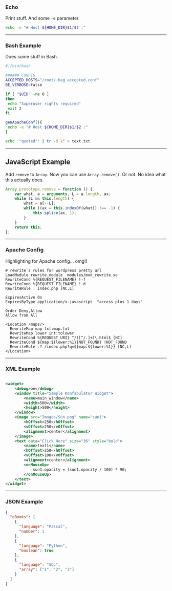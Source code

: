 ### Echo

Print stuff. And some `-e` parameter.

```bash
echo -e "# Host ${HOME_DIR}$1/$2 :"
```

---

### Bash Example

Does some stuff in Bash.

```bash
#!/bin/bash

###### CONFIG
ACCEPTED_HOSTS="/root/.hag_accepted.conf"
BE_VERBOSE=false

if [ "$UID" -ne 0 ]
then
 echo "Superuser rights required"
 exit 2
fi

genApacheConf(){
 echo -e "# Host ${HOME_DIR}$1/$2 :"
}

echo '"quoted"' | tr -d \" > text.txt
```

---

## JavaScript Example

Add `remove` to `Array`. Now you can use `Array.remove()`. Or not. No idea what this actually does.

```javascript
Array.prototype.remove = function () {
    var what, a = arguments, L = a.length, ax;
    while (L && this.length) {
        what = a[--L];
        while ((ax = this.indexOf(what)) !== -1) {
            this.splice(ax, 1);
        }
    }
    return this;
};
```

---

### Apache Config

Highlighting for Apache config... omg!!

```
# rewrite`s rules for wordpress pretty url
LoadModule rewrite_module  modules/mod_rewrite.so
RewriteCond %{REQUEST_FILENAME} !-f
RewriteCond %{REQUEST_FILENAME} !-d
RewriteRule . index.php [NC,L]

ExpiresActive On
ExpiresByType application/x-javascript  "access plus 1 days"

Order Deny,Allow
Allow from All

<Location /maps/>
  RewriteMap map txt:map.txt
  RewriteMap lower int:tolower
  RewriteCond %{REQUEST_URI} ^/([^/.]+)\.html$ [NC]
  RewriteCond ${map:${lower:%1}|NOT_FOUND} !NOT_FOUND
  RewriteRule .? /index.php?q=${map:${lower:%1}} [NC,L]
</Location>
```

---

### XML Example

```xml

<widget>
    <debug>on</debug>
    <window title="Sample Konfabulator Widget">
        <name>main_window</name>
        <width>500</width>
        <height>500</height>
    </window>
    <image src="Images/Sun.png" name="sun1">
        <hOffset>250</hOffset>
        <vOffset>250</vOffset>
        <alignment>center</alignment>
    </image>
    <text data="Click Here" size="36" style="bold">
        <name>text1</name>
        <hOffset>250</hOffset>
        <vOffset>100</vOffset>
        <alignment>center</alignment>
        <onMouseUp>
            sun1.opacity = (sun1.opacity / 100) * 90;
        </onMouseUp>
    </text>
</widget>
```

---

### JSON Example

```json
{
  "eBooks": [
    {
      "language": "Pascal",
      "number": 1
    },
    {
      "language": "Python",
      "boolean": true
    },
    {
      "language": "SQL",
      "array": ["1", "2", "3"]
    }
  ]
}
```


